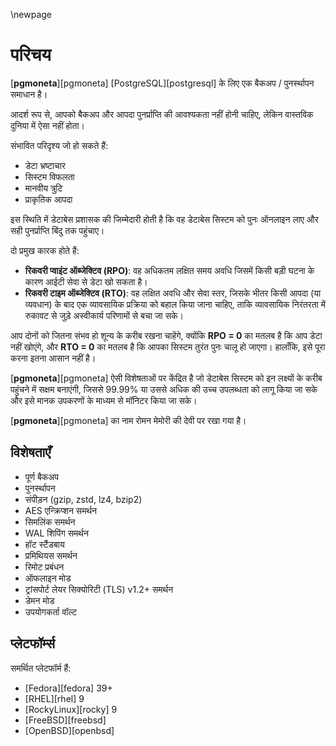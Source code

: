 \newpage  

# परिचय  

[**pgmoneta**][pgmoneta] [PostgreSQL][postgresql] के लिए एक बैकअप / पुनर्स्थापन समाधान है।  

आदर्श रूप से, आपको बैकअप और आपदा पुनर्प्राप्ति की आवश्यकता नहीं होनी चाहिए, लेकिन वास्तविक दुनिया में ऐसा नहीं होता।  

संभावित परिदृश्य जो हो सकते हैं:  

* डेटा भ्रष्टाचार  
* सिस्टम विफलता  
* मानवीय त्रुटि  
* प्राकृतिक आपदा  

इस स्थिति में डेटाबेस प्रशासक की जिम्मेदारी होती है कि वह डेटाबेस सिस्टम को पुनः ऑनलाइन लाए और सही पुनर्प्राप्ति बिंदु तक पहुंचाए।  

दो प्रमुख कारक होते हैं:  

* **रिकवरी प्वाइंट ऑब्जेक्टिव (RPO)**: वह अधिकतम लक्षित समय अवधि जिसमें किसी बड़ी घटना के कारण आईटी सेवा से डेटा खो सकता है।  
* **रिकवरी टाइम ऑब्जेक्टिव (RTO)**: वह लक्षित अवधि और सेवा स्तर, जिसके भीतर किसी आपदा (या व्यवधान) के बाद एक व्यावसायिक प्रक्रिया को बहाल किया जाना चाहिए, ताकि व्यावसायिक निरंतरता में रुकावट से जुड़े अस्वीकार्य परिणामों से बचा जा सके।  

आप दोनों को जितना संभव हो शून्य के करीब रखना चाहेंगे, क्योंकि **RPO = 0** का मतलब है कि आप डेटा नहीं खोएंगे, और **RTO = 0** का मतलब है कि आपका सिस्टम तुरंत पुनः चालू हो जाएगा। हालाँकि, इसे पूरा करना इतना आसान नहीं है।  

[**pgmoneta**][pgmoneta] ऐसी विशेषताओं पर केंद्रित है जो डेटाबेस सिस्टम को इन लक्ष्यों के करीब पहुंचने में सक्षम बनाएंगी, जिससे 99.99% या उससे अधिक की उच्च उपलब्धता को लागू किया जा सके और इसे मानक उपकरणों के माध्यम से मॉनिटर किया जा सके।  

[**pgmoneta**][pgmoneta] का नाम रोमन मेमोरी की देवी पर रखा गया है।  

## विशेषताएँ  

* पूर्ण बैकअप  
* पुनर्स्थापन  
* संपीड़न (gzip, zstd, lz4, bzip2)  
* AES एन्क्रिप्शन समर्थन  
* सिमलिंक समर्थन  
* WAL शिपिंग समर्थन  
* हॉट स्टैंडबाय  
* प्रमिथियस समर्थन  
* रिमोट प्रबंधन  
* ऑफलाइन मोड  
* ट्रांसपोर्ट लेयर सिक्योरिटी (TLS) v1.2+ समर्थन  
* डेमन मोड  
* उपयोगकर्ता वॉल्ट  

## प्लेटफॉर्म्स  

समर्थित प्लेटफॉर्म हैं:  

* [Fedora][fedora] 39+  
* [RHEL][rhel] 9  
* [RockyLinux][rocky] 9  
* [FreeBSD][freebsd]  
* [OpenBSD][openbsd]  
